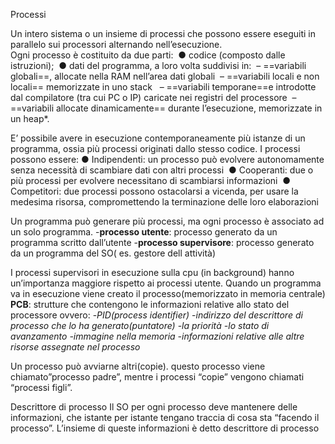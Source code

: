 Processi

Un intero sistema o un insieme di processi che possono essere eseguiti in parallelo sui processori alternando nell’esecuzione.  
Ogni processo è costituito da due parti: 
● codice (composto dalle istruzioni); 
● dati del programma, a loro volta suddivisi in:
	 – ==variabili globali==, allocate nella RAM nell’area dati globali
	 – ==variabili locali e non locali== memorizzate in uno stack 
	 – ==variabili temporane==e introdotte dal compilatore (tra cui PC o IP) caricate nei registri del processore
	 – ==variabili allocate dinamicamente== durante l’esecuzione, memorizzate in un heap*.

E’ possibile avere in esecuzione contemporaneamente più istanze di un programma, ossia più processi originati dallo stesso codice. I processi possono essere:
● Indipendenti: un processo può evolvere autonomamente senza necessità di scambiare dati con altri processi 
● Cooperanti: due o più processi per evolvere necessitano di scambiarsi informazioni 
● Competitori: due processi possono ostacolarsi a vicenda, per usare la medesima risorsa, compromettendo la terminazione delle loro elaborazioni

Un programma può generare più processi, ma ogni processo è associato ad un solo programma.
	-**processo utente**: processo generato da un programma scritto dall’utente
	-**processo supervisore**: processo generato da un programma del SO( es. gestore dell attività)

I processi supervisori in esecuzione sulla cpu (in background) hanno un’importanza maggiore rispetto ai processi utente.
Quando un programma va in esecuzione viene creato il processo(memorizzato in memoria centrale)
**PCB**: strutture che contengono le informazioni relative allo stato del processore ovvero:
	-*PID(process identifier)*
	-*indirizzo del descrittore di processo che lo ha generato(puntatore)*
	-*la priorità*
	*-lo stato di avanzamento*
	*-immagine nella memoria*
	*-informazioni relative alle altre risorse assegnate nel processo*

Un processo può avviarne altri(copie). questo processo viene chiamato”processo padre”, mentre i processi “copie” vengono chiamati “processi figli”. 

Descrittore di processo
Il SO per ogni processo deve mantenere delle informazioni, che istante per istante tengano traccia di cosa sta “facendo il processo”. L’insieme di queste informazioni è detto descrittore di processo